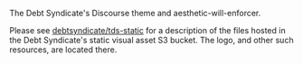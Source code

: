 The Debt Syndicate's Discourse theme and aesthetic-will-enforcer.

Please see [debtsyndicate/tds-static](https://github.com/debtsyndicate/tds-static) for a description of the files hosted in the Debt Syndicate's static visual asset S3 bucket. The logo, and other such resources, are located there.
